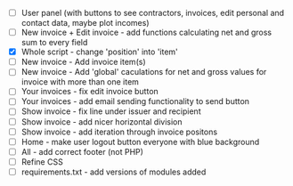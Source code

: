 - [ ] User panel (with buttons to see contractors, invoices, edit personal and contact data, maybe plot incomes)
- [ ] New invoice + Edit invoice - add functions calculating net and gross sum to every field
- [x] Whole script - change 'position' into 'item'
- [ ] New invoice - Add invoice item(s)
- [ ] New invoice - Add 'global' caculations for net and gross values for invoice with more than one item
- [ ] Your invoices - fix edit invoice button
- [ ] Your invoices - add email sending functionality to send button
- [ ] Show invoice - fix line under issuer and recipient
- [ ] Show invoice - add nicer horizontal division
- [ ] Show invoice - add iteration through invoice positons
- [ ] Home - make user logout button everyone with blue background
- [ ] All - add correct footer (not PHP)
- [ ] Refine CSS
- [ ] requirements.txt - add versions of modules added
